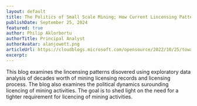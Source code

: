 ```yaml
---
layout: default
title: The Politics of Small Scale Mining; How Current Lincensing Patterns is Fueling Environmental Crisis in Ghana.
publishDate: September 25, 2024
featured: true
author: Philip Aklorbortu
authorTitle: Principal Analyst
authorAvatar: alanjowett.png
articleUrl: https://cloudblogs.microsoft.com/opensource/2022/10/25/towards-debuggability-and-secure-deployments-of-ebpf-programs-on-windows/
excerpt: 
---
```

This blog examines the lincensing patterns disovered using exploratory data analysis of decades worth of mining licensing records and licensing process. The blog also examines the political dynamics surounding licencing of mining activities. The goal is to shed light on the need for a tighter requirement for licencing of mining activities.
